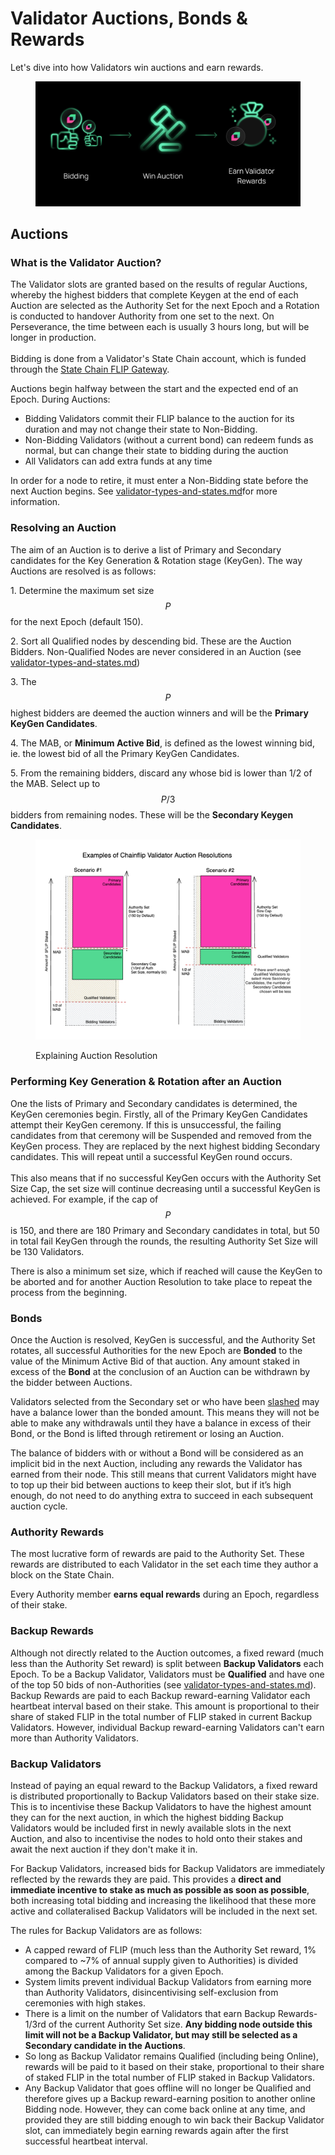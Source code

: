 # Validator Auctions, Bonds & Rewards

Let's dive into how Validators win auctions and earn rewards.

<figure><img src="../.gitbook/assets/FS4utSYX0AgBY2k.jpg" alt=""><figcaption></figcaption></figure>

## Auctions

### What is the Validator Auction? <a href="#what-is-the-validator-auction" id="what-is-the-validator-auction"></a>

The Validator slots are granted based on the results of regular Auctions, whereby the highest bidders that complete Keygen at the end of each Auction are selected as the Authority Set for the next Epoch and a Rotation is conducted to handover Authority from one set to the next. On Perseverance, the time between each is usually 3 hours long, but will be longer in production.\
\
Bidding is done from a Validator's State Chain account, which is funded through the [State Chain FLIP Gateway](state-chain-flip-gateway.md).

Auctions begin halfway between the start and the expected end of an Epoch. During Auctions:

* Bidding Validators commit their FLIP balance to the auction for its duration and may not change their state to Non-Bidding.
* Non-Bidding Validators (without a current bond) can redeem funds as normal, but can change their state to bidding during the auction
* All Validators can add extra funds at any time

In order for a node to retire, it must enter a Non-Bidding state before the next Auction begins. See [validator-types-and-states.md](validator-types-and-states.md "mention")for more information.

### Resolving an Auction

The aim of an Auction is to derive a list of Primary and Secondary candidates for the Key Generation & Rotation stage (KeyGen). The way Auctions are resolved is as follows:

1\. Determine the maximum set size $$P$$ for the next Epoch (default 150).

2\. Sort all Qualified nodes by descending bid. These are the Auction Bidders. Non-Qualified Nodes are never considered in an Auction (see [validator-types-and-states.md](validator-types-and-states.md "mention"))

3\. The $$P$$ highest bidders are deemed the auction winners and will be the **Primary KeyGen Candidates**.

4\. The MAB, or **Minimum Active Bid**, is defined as the lowest winning bid, ie. the lowest bid of all the Primary KeyGen Candidates.

5\. From the remaining bidders, discard any whose bid is lower than 1/2 of the MAB. Select up to $$P/3$$ bidders from remaining nodes. These will be the **Secondary Keygen Candidates**.&#x20;

<figure><img src="../.gitbook/assets/Screenshot 2023-07-06 at 18.05.00.png" alt=""><figcaption><p>Explaining Auction Resolution</p></figcaption></figure>

### Performing Key Generation & Rotation after an Auction

One the lists of Primary and Secondary candidates is determined, the KeyGen ceremonies begin. Firstly, all of the Primary KeyGen Candidates attempt their KeyGen ceremony. If this is unsuccessful, the failing candidates from that ceremony will be Suspended and removed from the KeyGen process. They are replaced by the next highest bidding Secondary candidates. This will repeat until a successful KeyGen round occurs.\
\
This also means that if no successful KeyGen occurs with the Authority Set Size Cap, the set size will continue decreasing until a successful KeyGen is achieved. For example, if the cap of $$P$$ is 150, and there are 180 Primary and Secondary candidates in total, but 50 in total fail KeyGen through the rounds, the resulting Authority Set Size will be 130 Validators.

There is also a minimum set size, which if reached will cause the KeyGen to be aborted and for another Auction Resolution to take place to repeat the process from the beginning.

### Bonds

Once the Auction is resolved, KeyGen is successful, and the Authority Set rotates, all successful Authorities for the new Epoch are **Bonded** to the value of the Minimum Active Bid of that auction. Any amount staked in excess of the **Bond** at the conclusion of an Auction can be withdrawn by the bidder between Auctions.

Validators selected from the Secondary set or who have been [slashed](reputation-and-slashing.md) may have a balance lower than the bonded amount. This means they will not be able to make any withdrawals until they have a balance in excess of their Bond, or the Bond is lifted through retirement or losing an Auction.

The balance of bidders with or without a Bond will be considered as an implicit bid in the next Auction, including any rewards the Validator has earned from their node. This still means that current Validators might have to top up their bid between auctions to keep their slot, but if it’s high enough, do not need to do anything extra to succeed in each subsequent auction cycle.

### Authority Rewards

The most lucrative form of rewards are paid to the Authority Set. These rewards are distributed to each Validator in the set each time they author a block on the State Chain.

Every Authority member **earns equal rewards** during an Epoch, regardless of their stake.&#x20;

### Backup Rewards

Although not directly related to the Auction outcomes, a fixed reward (much less than the Authority Set reward) is split between **Backup Validators** each Epoch. To be a Backup Validator, Validators must be **Qualified** and have one of the top 50 bids of non-Authorities (see [validator-types-and-states.md](validator-types-and-states.md "mention")). Backup Rewards are paid to each Backup reward-earning Validator each heartbeat interval based on their stake. This amount is proportional to their share of staked FLIP in the total number of FLIP staked in current Backup Validators. However, individual Backup reward-earning Validators can't earn more than Authority Validators.

### Backup Validators

Instead of paying an equal reward to the Backup Validators, a fixed reward is distributed proportionally to Backup Validators based on their stake size. This is to incentivise these Backup Validators to have the highest amount they can for the next auction, in which the highest bidding Backup Validators would be included first in newly available slots in the next Auction, and also to incentivise the nodes to hold onto their stakes and await the next auction if they don't make it in.

For Backup Validators, increased bids for Backup Validators are immediately reflected by the rewards they are paid. This provides a **direct and immediate incentive to stake as much as possible as soon as possible**, both increasing total bidding and increasing the likelihood that these more active and collateralised Backup Validators will be included in the next set.

The rules for Backup Validators are as follows:

* A capped reward of FLIP (much less than the Authority Set reward, 1% compared to \~7% of annual supply given to Authorities) is divided among the Backup Validators for a given Epoch.
* System limits prevent individual Backup Validators from earning more than Authority Validators, disincentivising self-exclusion from ceremonies with high stakes.
* There is a limit on the number of Validators that earn Backup Rewards- 1/3rd of the current Authority Set size. **Any bidding node outside this limit will not be a Backup Validator, but may still be selected as a Secondary candidate in the Auctions**.
* So long as Backup Validator remains Qualified (including being Online), rewards will be paid to it based on their stake, proportional to their share of staked FLIP in the total number of FLIP staked in Backup Validators.
* Any Backup Validator that goes offline will no longer be Qualified and therefore gives up a Backup reward-earning position to another online Bidding node. However, they can come back online at any time, and provided they are still bidding enough to win back their Backup Validator slot, can immediately begin earning rewards again after the first successful heartbeat interval.
